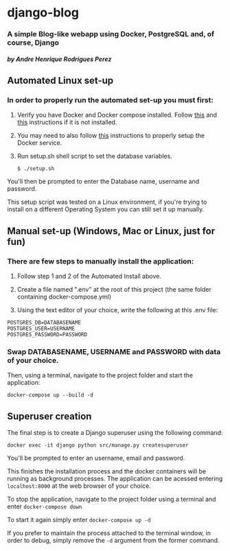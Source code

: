 # django-blog
### **A simple Blog-like webapp using Docker, PostgreSQL and, of course, Django**
#### *by Andre Henrique Rodrigues Perez*

## Automated Linux set-up
### In order to properly run the automated set-up you must first:

1. Verify you have Docker and Docker compose installed. Follow [this](https://docs.docker.com/get-docker/ "Get Docker") and [this](https://docs.docker.com/compose/install/ "Install Docker Compose") instructions if it is not installed.

2. You may need to also follow [this](https://docs.docker.com/engine/install/linux-postinstall/ "Post-installation steps for Linux") instructions to properly setup the Docker service.

3. Run setup.sh shell script to set the database variables.

    `$ ./setup.sh`

You'll then be prompted to enter the Database name, username and password.

This setup script was tested on a Linux environment, if you're trying to install on a different Operating System you can still set it up manually.

## Manual set-up (Windows, Mac or Linux, just for fun)
### There are few steps to manually install the application:

1. Follow step 1 and 2 of the Automated Install above.

2. Create a file named ".env" at the root of this project (the same folder containing docker-compose.yml)

3. Using the text editor of your choice, write the following at this .env file:

`POSTGRES_DB=DATABASENAME`\
`POSTGRES_USER=USERNAME`\
`POSTGRES_PASSWORD=PASSWORD`

### **Swap DATABASENAME, USERNAME and PASSWORD with data of your choice.**

Then, using a terminal, navigate to the project folder and start the application:

`docker-compose up --build -d`

## Superuser creation
The final step is to create a Django superuser using the following command:

`docker exec -it django python src/manage.py createsuperuser`

You'll be prompted to enter an username, email and password.

This finishes the installation process and the docker containers will be running as background processes. The application can be acessed entering `localhost:8000` at the web browser of your choice.

To stop the application, navigate to the project folder using a terminal and enter `docker-compose down`

To start it again simply enter `docker-compose up -d`

If you prefer to maintain the process attached to the terminal window, in order to debug, simply remove the `-d` argument from the former command.